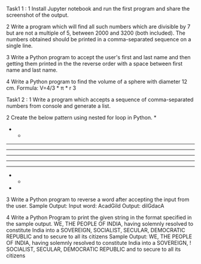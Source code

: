 Task1 1 :
1 Install Jupyter notebook and run the first program and share the screenshot of the output.

2 Write a program which will find all such numbers which are divisible by 7 but are not a multiple
of 5, between 2000 and 3200 (both included). The numbers obtained should be printed in a
comma-separated sequence on a single line.

3 Write a Python program to accept the user's first and last name and then getting them printed in
the the reverse order with a space between first name and last name.

4 Write a Python program to find the volume of a sphere with diameter 12 cm.
Formula: V=4/3 * π * r 3

Task1 2 :
1 Write a program which accepts a sequence of comma-separated numbers from console and
generate a list.

2 Create the below pattern using nested for loop in Python.
*
* *
* * *
* * * *
* * * * *
* * * *
* * *
* *
*

3 Write a Python program to reverse a word after accepting the input from the user.
Sample Output:
Input word: AcadGild
Output: dilGdacA

4 Write a Python Program to print the given string in the format specified in the sample output.
WE, THE PEOPLE OF INDIA, having solemnly resolved to constitute India into a
SOVEREIGN, SOCIALIST, SECULAR, DEMOCRATIC REPUBLIC and to secure to all
its citizens
Sample Output:
WE, THE PEOPLE OF INDIA,
having solemnly resolved to constitute India into a SOVEREIGN, !
SOCIALIST, SECULAR, DEMOCRATIC REPUBLIC
and to secure to all its citizens
